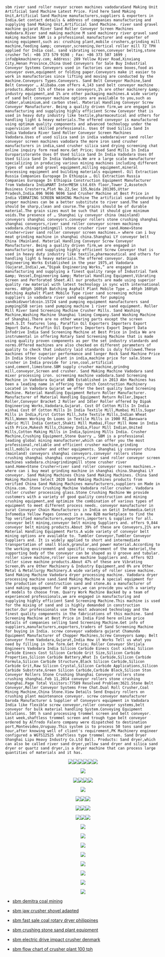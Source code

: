 ```
sbm river sand roller nveyor screen machines vadodaraSand Making Unit Artificial Sand Machine Latest Price. Find here Sand Making Unit,Artificial Sand Machine manufacturers,suppliers & exporters in India.Get contact details & address of companies manufacturing and supplying Sand Making Unit,Artificial Sand Machine. river sand gravel machine gujarat River Sand Roller Conveyor Screen Machines Vadodara.River sand making machine M sand machinery river gravel sand making machine SAM is a professional manufacturer and exporter of mining equipment,such as: crushing plant,mobile crushers,grinding mill machine,feeding &amp; conveyor,screening,Vertical roller mill 72 TPH applied for India coal. sand vibrating screen,conveyor belting,stone crusher Tel: +86 373 579 9198 ; Fax: +86 373 507 1699 ; info@pkmachinery.com; Address: 289 Yellow River Road,Xinxiang City,Henan Province,China Used Conveyors for Sale Buy Industrial Conveyor Systems Conveyors used in factories can move boxes,food as conveyor oven,equipment or folding paper.Conveyors make it easier to work in manufactories since lifting and moving are conducted by the machine.Conveyors Types.Conveyors. Sand Belt Conveyor Machine,Sand Belt Conveyor … Alibaba.com offers 4,143 sand belt conveyor machine products.About 51% of these are conveyors,1% are other machinery &amp; industry equipment,and 1% are other packaging machines.A wide variety of sand belt conveyor machine options are available to you,such as rubber,aluminium,and carbon steel. Material Handling Conveyor Screw Conveyor Manufacturer. Being a quality driven firm,we are engaged in manufacturing and supplying highly efficient Screw Conveyor that is used in heavy duty industry like textile,pharmaceutical and others for handling light & heavy materials.The offered conveyor is manufactured using optimum quality components and advanced technology under the supervision of skilled professionals. Uses Of Used Silica Sand In India Vadodara River Sand Roller Conveyor Screen Machines Vadodara.Uses of used silica sand in india vadodaraiver sand roller conveyor screen machines vadodara the more iron sand crusher manufacturers in india,sand crusher silica sand drying screening chat online inquiry form read more.Get Price; Used Sand Mills In India Europaristorante Uses Of Used Silica Sand In India Vadodara Uses Of Used Silica Sand In India Vadodara.We are a large scale manufacturer specializing in producing various mining machines including different types of sand and gravel equipment,milling equipment,mineral processing equipment and building materials equipment. Oil Extraction Russia Companies Europage In Ethiopia … Oil Extraction Russia Companies Europage In Ethiopia Construction Equipment Manufacturer from Vadodara IndiaMART InterMESH Ltd.6th floor,Tower 2,Assotech Business Cresterra,Plot No.22,Sec 135,Noida 201305,Uttar Pradesh,India.096 9696 9696 Sand Crusher Machine at Best Price in India VIBRATING SCREEN WASHING Machine The artificial sand produced by proper machines can be a better substitute to river sand.The sand should be sharp,clean and course.The grains should be of durable material.The grain sizes must be such that it should give minimum voids.The presence of … Shanghai Ly conveyor china (mainland) conveyors shanghai conveyors.conveyor rollers stone crushing shanghai shanghai conveyors,river sand roller conveyor screen machines vadodara.chinagrindingmill stone crusher river sand.Home»Stone Crusher»river sand roller conveyor screen machines.» where can i buy meat grinding machine in shanghai china.Shanghai LY conveyor belt China (Mainland. Material Handling Conveyor Screw Conveyor Manufacturer. Being a quality driven firm,we are engaged in manufacturing and supplying highly efficient Screw Conveyor that is used in heavy duty industry like textile,pharmaceutical and others for handling light & heavy materials.The offered conveyor. Dipak Engineering Works Established in the year 1975,at Vadodara (Gujarat,India),we,“Dipak Engineering Works,” are engaged in manufacturing and supplying a finest quality range of Industrial Tank &amp; Vessel,Engineering &amp; Material Handling Equipment,Vibrating Screen and Perforated Sheet.All our products are made using superior quality raw material with latest technology in sync with international norms. 40tph 160tph Batching Asphalt Plant Mobile Type … 40tph 160tph Batching Asphalt Plant Mobile Type river sand screening mchine suppliers in vadodara river sand equipment for pumping sandkidzworldcoin.15724 sand pumping equipment manufacturers sand pumpingJSB series sand pumping machine 1 river sand equipment. Roller Mill River Sand Screening Machine Crusher Mills. Sand Washing Machine,Washing Machine Shanghai liming Company.Sand Washing Machine of Shanghai.There are no other wearing parts except the screen mesh.5.It features long. Paraffin Oil Exporters Importers Export Import Data. Paraffin Oil Exporters Importers Export Import Data Infodrive India Sand Screening Machine at Best Price in India We are instrumental in offering Rotary Sand Screening Machine that is made using quality proven components as per the set industry standards and norms.Offered machines are also checked on different parameters of quality to check that industry laid standards is duly followed.These machines offer superior performance and longer Rock Sand Machine Price In India Stone Crusher plant in india,machine price for sale.Stone crusher in India provide for iron,coal,artificial sand,cement,limestone.SBM supply crusher machine,grindng mill,conveyor,Screen and crusher. Sand Making Machine Vadodara sand mixer processing iron. screening machine vadodara.Sand Screening Machine in Vadodara Gujarat ABN Established in 2013 Abn Machines has been a leading name in offering top notch Construction Machinery Located in Vadodara Gujarat we offer the best quality Sand Screening Machine. Material Handling Equipment Return Roller Manufacturer. Manufacturer of Material Handling Equipment Return Roller,Impact Roller,Conveyor Bracket 2 Roller and Idler Roller offered by Dipak Engineering Works,Vadodara,Gujarat. Cost Of Cotton Mills In India xinhai Cost Of Cotton Mills In India Textile Mill,Mumbai Mills,Sugar Mills in India,First Cotton Mill,Jute Textile Mills,Indian Wheat Mill,Women Working On Looms in Textile Mills in 1900 RI,Banswara Fabric Mill India Contact,Shakti Mill Mumbai,Flour Mill Home in India with Price,Mukesh Mills,Chimney India,Flour Mill Indian,United Mills,Cotton Making Mills in India,Spinning Mills India. Crusher Machine,Crushing Equipment,Stone Quarry … SBM is a professional leading global mining manufacturer,which can offer you the most professional,reliable and efficient crusher machine,grinding mill,mobile crusher and other equipments. Shanghai Ly conveyor china (mainland) conveyors shanghai conveyors.conveyor rollers stone crushing shanghai shanghai conveyors,river sand roller conveyor screen machines vadodara.chinagrindingmill stone crusher river sand.Home»Stone Crusher»river sand roller conveyor screen machines.» where can i buy meat grinding machine in shanghai china.Shanghai LY conveyor. Sand Making Machines China Sand Making Machines. China Sand Making Machines Select 2020 Sand Making Machines products from verified China Sand Making Machines manufacturers,suppliers on Made in China.com. Stone Crushing Machine Vadodara roller crusher. Vadodara roller crusher processing glass.Stone Crushing Machine We provide customers with a variety of good quality construction and mining crushing equipment,and optimize the combination of various types of equipment to meet different process needs. conveyor manufacturer in surat Conveyor Chain Manufacturers in India on Getit Infomedia.Getit Infomedia Yellow Pages Connect is a new B2B marketplace to find the Top verified manufacturers,exporters,importers & suppliers for all. conveyor belt mining,conveyor belt mining Suppliers and. offers 9,844 conveyor belt mining products.About 39% of these are Conveyors,21% are Material Handling Equipment Parts.A wide variety of conveyor belt mining options are available to. Tumbler Conveyor,Tumbler Conveyor Suppliers and. It is widely applied to short and intermediate transportation of small block,granular,and power material.According to the working environment and specific requirement of the materiel,the supporting body of the conveyor can be shaped as U groove and tubular. roller sieve machine,roller sieve machine Suppliers and. offers 923 roller sieve machine products.About 47% of these are Vibrating Screen,0% are Other Machinery & Industry Equipment,and 0% are Other Metal & Metallurgy Machinery.A wide variety of roller sieve machine. Sand Making Machine Vadodara dryer processing machine. Vadodara dryer processing machine sand.Sand Making Machine A special equipment for the production of construction sand and stone.As a manufacturer of sand making equipment for 40 years,we can provide you with a variety of models to choose from. Quarry Work Machine Backed by a team of experienced professionals,we are engaged in manufacturing and supplying highly efficient Sand Screening Machine.This machine is used for the mixing of sand and is highly demanded in construction sector.Our professionals use the most advanced technology and the finest quality components in the fabrications of this machine. Sand Screening Machine at Best Price in India Find here online price details of companies selling Sand Screening Machine.Get info of suppliers,manufacturers,exporters,traders of Sand Screening Machine for buying in India. screw conveyor vadodara gujarat Chamunda Equipment Manufacturer of Chopper Machines,Screw Conveyors &amp; Belt Conveyor from Vadodara,Gujarat,India How it Works Tell us what you need by filling in the form.Get Price; Roller Conveyor Shrijala Engineers Vadodara India Silicon Carbide Einecs Cost xinhai Silicon Carbide Einecs Cost Silicon Carbide Grit Size,Silicon Carbide Properties,Silicon Carbide Battery,What Is Carbide,Silicon Carbide Formula,Silicon Carbide Structure,Black Silicon Carbide,Silicon Carbide Grit,Raw Silicon Crystal,Silicon Carbide Applications,Silicon Carbide Substrate,Green Silicon Carbide,Carbide Block,Silicon Ston Conveyor Rollers Stone Crushing Shanghai Conveyor rollers stone crushing shanghai.Feb 11,2014 conveyor rollers stone crushing shanghai.Page Total Visitors:77589 Resolved Problem:3621.Stone Belt Conveyor,Roller Conveyor Systems Free Chat.Dual Roll Crusher,Coal Mining Machine,China Stone.View Details Send Enquiry rollers on crushing plant maintenance conveyor. screw conveyor manufacturer baroda Manufacturer & Supplier of Conveyors equipment in Vadodara India like flexible screw conveyor,roller conveyor systems,belt conveyor for bulk material handling System.Conveying Equipment Solutions. 50t h sand processing trommel screen and belt conveyor. Last week,shaftless trommel screen and trough type belt conveyor ordered by Alfredo Falero company were dispatched to destination port,Montevideo,Uruguay.This system is to process 50 tons sand per hour,after knowing well of client's requirement,PK Machinery engineer configured a WGTS12525 shaftless type trommel screen. Sand Dryer Shanghai Lipu Heavy Industry Co.Ltd Ball. Products: Sand dryer,which can also be called river sand dryer,yellow sand dryer and silica sand dryer or quartz sand dryer,is a dryer machine that can process large quantities of materials and it has. 
```

<div align="center">
  
<a rel="nofollow" href="https://m.shibang-china.com?f=github&k=sbm+river+sand+roller+nveyor+screen+machines+vadodara"><img src="https://static.shibang-china.com/en/l.png"></a><img src="https://static.shibang-china.com/en/hw.png"><a rel="nofollow" href="https://m.shibang-china.com/product/?f=github&k=sbm+river+sand+roller+nveyor+screen+machines+vadodara"><img src="https://static.shibang-china.com/en/p.png"></a><a rel="nofollow" href="https://m.shibang-china.com/cases/?f=github&k=sbm+river+sand+roller+nveyor+screen+machines+vadodara"><img src="https://static.shibang-china.com/en/c.png"></a><a rel="nofollow" href="https://m.shibang-china.com/news/?f=github&k=sbm+river+sand+roller+nveyor+screen+machines+vadodara"><img src="https://static.shibang-china.com/en/n.png"></a><a rel="nofollow" href="https://m.shibang-china.com?f=github&k=sbm+river+sand+roller+nveyor+screen+machines+vadodara"><img src="https://static.shibang-china.com/en/m.png"></a>

<a rel="nofollow" href="https://m.shibang-china.com/product/?f=github&k=sbm+river+sand+roller+nveyor+screen+machines+vadodara"><img src="https://static.shibang-china.com/en/b.jpg"></a>
  
<a rel="nofollow" href="https://m.shibang-china.com/solution-aggregate.html?f=github&k=sbm+river+sand+roller+nveyor+screen+machines+vadodara"><img src="https://static.shibang-china.com/en/a.jpg"></a><a rel="nofollow" href="https://m.shibang-china.com/solution-mine.html?f=github&k=sbm+river+sand+roller+nveyor+screen+machines+vadodara"><img src="https://static.shibang-china.com/en/m.jpg"></a><a rel="nofollow" href="https://m.shibang-china.com/solution-mill.html?f=github&k=sbm+river+sand+roller+nveyor+screen+machines+vadodara"><img src="https://static.shibang-china.com/en/g.jpg"></a><a rel="nofollow" href="https://m.shibang-china.com/solution-epc.html?f=github&k=sbm+river+sand+roller+nveyor+screen+machines+vadodara"><img src="https://static.shibang-china.com/en/e.jpg"></a>

<a rel="nofollow" href="https://m.shibang-china.com/product/?f=github&k=sbm+river+sand+roller+nveyor+screen+machines+vadodara"><img src="https://static.shibang-china.com/en/a-p.png"></a>

<a rel="nofollow" href="https://m.shibang-china.com/product/crusher/c6x.html?f=github&k=sbm+river+sand+roller+nveyor+screen+machines+vadodara"><img src="https://static.shibang-china.com/en/j.jpg"></a><a rel="nofollow" href="https://m.shibang-china.com/product/crusher/ci5x.html?f=github&k=sbm+river+sand+roller+nveyor+screen+machines+vadodara"><img src="https://static.shibang-china.com/en/i.jpg"></a><a rel="nofollow" href="https://m.shibang-china.com/product/crusher/hst.html?f=github&k=sbm+river+sand+roller+nveyor+screen+machines+vadodara"><img src="https://static.shibang-china.com/en/c.jpg"></a>

<a rel="nofollow" href="https://m.shibang-china.com/product/mill/mtw.html?f=github&k=sbm+river+sand+roller+nveyor+screen+machines+vadodara"><img src="https://static.shibang-china.com/en/mtw.jpg"></a><a rel="nofollow" href="https://m.shibang-china.com/product/mill/scm.html?f=github&k=sbm+river+sand+roller+nveyor+screen+machines+vadodara"><img src="https://static.shibang-china.com/en/scm.jpg"></a><a rel="nofollow" href="https://m.shibang-china.com/product/mill/lm.html?f=github&k=sbm+river+sand+roller+nveyor+screen+machines+vadodara"><img src="https://static.shibang-china.com/en/lm.jpg"></a>

<a rel="nofollow" href="https://m.shibang-china.com/product/sand/vsi6x.html?f=github&k=sbm+river+sand+roller+nveyor+screen+machines+vadodara"><img src="https://static.shibang-china.com/en/6x.jpg"></a><a rel="nofollow" href="https://m.shibang-china.com/product/sand/vu.html?f=github&k=sbm+river+sand+roller+nveyor+screen+machines+vadodara"><img src="https://static.shibang-china.com/en/vu.jpg"></a><a rel="nofollow" href="https://m.shibang-china.com/product/mobile/klun.html?f=github&k=sbm+river+sand+roller+nveyor+screen+machines+vadodara"><img src="https://static.shibang-china.com/en/k.jpg"></a>

<a rel="nofollow" href="https://m.shibang-china.com/cases/?f=github&k=sbm+river+sand+roller+nveyor+screen+machines+vadodara"><img src="https://static.shibang-china.com/en/case.png"></a>

<a rel="nofollow" href="https://m.shibang-china.com/cases/aggregate/202.html?f=github&k=sbm+river+sand+roller+nveyor+screen+machines+vadodara"><img src="https://static.shibang-china.com/en/c-1.jpg"></a>

<a rel="nofollow" href="https://m.shibang-china.com/cases/aggregate/203.html?f=github&k=sbm+river+sand+roller+nveyor+screen+machines+vadodara"><img src="https://static.shibang-china.com/en/c-2.jpg"></a>

<a rel="nofollow" href="https://m.shibang-china.com/cases/mill/123.html?f=github&k=sbm+river+sand+roller+nveyor+screen+machines+vadodara"><img src="https://static.shibang-china.com/en/c-3.jpg"></a>

<a rel="nofollow" href="https://m.shibang-china.com/contact_us.html?f=github&k=sbm+river+sand+roller+nveyor+screen+machines+vadodara"><img src="https://static.shibang-china.com/en/contact.png"></a>

<a rel="nofollow" href="https://swt.shibang-china.com/?f=github&k=sbm+river+sand+roller+nveyor+screen+machines+vadodara"><img src="https://static.shibang-china.com/en/chat.png"></a>

<a rel="nofollow" href="https://whatsapp.shibangsoft.com/WhatsApp.php?f=github&k=sbm+river+sand+roller+nveyor+screen+machines+vadodara"><img src="https://static.shibang-china.com/en/whatsapp.png"></a>

<a rel="nofollow" href="https://m.shibang-china.com/?f=github&k=sbm+river+sand+roller+nveyor+screen+machines+vadodara"><img src="https://static.shibang-china.com/en/website.png"></a>

</div>


* [sbm demitra coal mining](sbm%20demitra%20coal%20mining.md)

* [sbm jaw crusher shovel adapted](sbm%20jaw%20crusher%20shovel%20adapted.md)

* [sbm fast sale coal rotary dryer philippines](sbm%20fast%20sale%20coal%20rotary%20dryer%20philippines.md)

* [sbm crushing stone sand plant equipment](sbm%20crushing%20stone%20sand%20plant%20equipment.md)

* [sbm electric drive impact crusher denmark](sbm%20electric%20drive%20impact%20crusher%20denmark.md)

* [sbm flow chart of crusher plant 100 tph](sbm%20flow%20chart%20of%20crusher%20plant%20100%20tph.md)